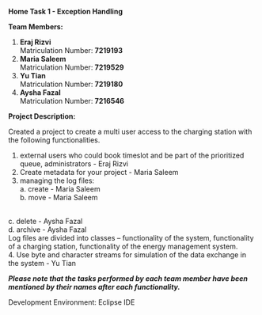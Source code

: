 **Home Task 1 - Exception Handling**

**Team Members:**
  1. **Eraj Rizvi**
     <br/> 
     Matriculation Number: **7219193**
     <br/> 
  3. **Maria Saleem**
     <br/>
     Matriculation Number: **7219529**
     <br/> 
  5. **Yu Tian**
     <br/>
     Matriculation Number: **7219180**
     <br/> 
  7. **Aysha Fazal**
      <br/> 
     Matriculation Number: **7216546**
     
**Project Description:** 

Created a project to create a multi user access to the charging station with the following functionalities.
1. external users who could book timeslot and be part of the prioritized queue, administrators - Eraj Rizvi
   <br/> 
2. Create metadata for your project - Maria Saleem
   <br/>
3. managing the log files:
     <br/> 
   a. create - Maria Saleem
     <br/> 
   b. move - Maria Saleem
  <br/> 
   c. delete - Aysha Fazal
  <br/> 
   d. archive - Aysha Fazal
  <br/> 
   Log files are divided into classes – functionality of the system, functionality of a charging station, functionality of the energy management system.
   <br/> 
4. Use byte and character streams for simulation of the data exchange in the system - Yu Tian

***Please note that the tasks performed by each team member have been mentioned by their names after each functionality.***

Development Environment: Eclipse IDE
